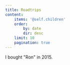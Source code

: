 ```yaml
---
title: Roadtrips
content:
    items: '@self.children'
    order:
        by: date
        dir: desc
    limit: 10
    pagination: true
---
```


I bought "Ron" in 2015.